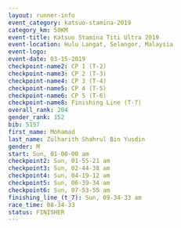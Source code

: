 ```yaml
---
layout: runner-info 
event_category: katsuo-stamina-2019 
category_km: 50KM 
event-title: Katsuo Stamina Titi Ultra 2019 
event-location: Hulu Langat, Selangor, Malaysia 
event-logo: 
event-date: 03-15-2019 
checkpoint-name2: CP 1 (T-2) 
checkpoint-name3: CP 2 (T-3) 
checkpoint-name4: CP 3 (T-4) 
checkpoint-name5: CP 4 (T-5) 
checkpoint-name6: CP 5 (T-6) 
checkpoint-name8: Finishing Line (T-7) 
overall_rank: 204
gender_rank: 152
bib: 5157
first_name: Mohamad
last_name: Zulharith Shahrul Bin Yusdin
gender: M
start: Sun, 01-00-00 am
checkpoint2: Sun, 01-55-21 am
checkpoint3: Sun, 02-44-38 am
checkpoint4: Sun, 04-19-12 am
checkpoint5: Sun, 06-39-34 am
checkpoint6: Sun, 07-53-55 am
finishing_line_(t_7): Sun, 09-34-33 am
race_time: 08-34-33
status: FINISHER
---
```


